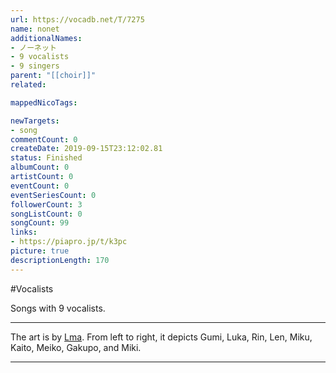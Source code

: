 ```yaml
---
url: https://vocadb.net/T/7275
name: nonet
additionalNames: 
- ノーネット
- 9 vocalists
- 9 singers
parent: "[[choir]]"
related:

mappedNicoTags:

newTargets:
- song
commentCount: 0
createDate: 2019-09-15T23:12:02.81
status: Finished
albumCount: 0
artistCount: 0
eventCount: 0
eventSeriesCount: 0
followerCount: 3
songListCount: 0
songCount: 99
links: 
- https://piapro.jp/t/k3pc
picture: true
descriptionLength: 170
---
```


#Vocalists

Songs with 9 vocalists. 

---
The art is by [Lma](https://vocadb.net/Ar/48103). From left to right, it depicts Gumi, Luka, Rin, Len, Miku, Kaito, Meiko, Gakupo, and Miki.

---

